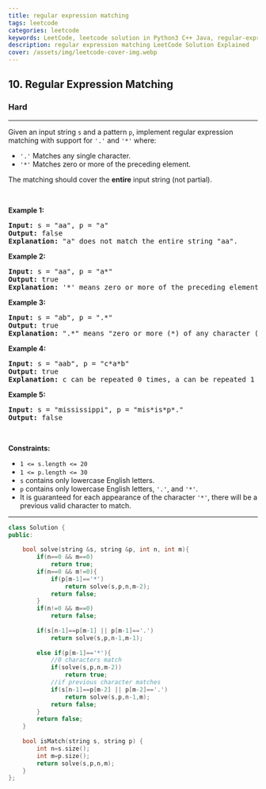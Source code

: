 ```yaml
---
title: regular expression matching
tags: leetcode
categories: leetcode
keywords: LeetCode, leetcode solution in Python3 C++ Java, regular-expression-matching solution
description: regular expression matching LeetCode Solution Explained
cover: /assets/img/leetcode-cover-img.webp
---
```



<h2>10. Regular Expression Matching</h2><h3>Hard</h3><hr><div><p>Given an input string <code>s</code>&nbsp;and a pattern <code>p</code>, implement regular expression matching with support for <code>'.'</code> and <code>'*'</code> where:</p>

<ul>
	<li><code>'.'</code> Matches any single character.​​​​</li>
	<li><code>'*'</code> Matches zero or more of the preceding element.</li>
</ul>

<p>The matching should cover the <strong>entire</strong> input string (not partial).</p>

<p>&nbsp;</p>
<p><strong>Example 1:</strong></p>

<pre><strong>Input:</strong> s = "aa", p = "a"
<strong>Output:</strong> false
<strong>Explanation:</strong> "a" does not match the entire string "aa".
</pre>

<p><strong>Example 2:</strong></p>

<pre><strong>Input:</strong> s = "aa", p = "a*"
<strong>Output:</strong> true
<strong>Explanation:</strong>&nbsp;'*' means zero or more of the preceding&nbsp;element, 'a'. Therefore, by repeating 'a' once, it becomes "aa".
</pre>

<p><strong>Example 3:</strong></p>

<pre><strong>Input:</strong> s = "ab", p = ".*"
<strong>Output:</strong> true
<strong>Explanation:</strong>&nbsp;".*" means "zero or more (*) of any character (.)".
</pre>

<p><strong>Example 4:</strong></p>

<pre><strong>Input:</strong> s = "aab", p = "c*a*b"
<strong>Output:</strong> true
<strong>Explanation:</strong>&nbsp;c can be repeated 0 times, a can be repeated 1 time. Therefore, it matches "aab".
</pre>

<p><strong>Example 5:</strong></p>

<pre><strong>Input:</strong> s = "mississippi", p = "mis*is*p*."
<strong>Output:</strong> false
</pre>

<p>&nbsp;</p>
<p><strong>Constraints:</strong></p>

<ul>
	<li><code>1 &lt;= s.length&nbsp;&lt;= 20</code></li>
	<li><code>1 &lt;= p.length&nbsp;&lt;= 30</code></li>
	<li><code>s</code> contains only lowercase English letters.</li>
	<li><code>p</code> contains only lowercase English letters, <code>'.'</code>, and&nbsp;<code>'*'</code>.</li>
	<li>It is guaranteed for each appearance of the character <code>'*'</code>, there will be a previous valid character to match.</li>
</ul>
</div>

---




```cpp
class Solution {
public:
    
    bool solve(string &s, string &p, int n, int m){
        if(n==0 && m==0)
            return true;
        if(n==0 && m!=0){
            if(p[m-1]=='*')
                return solve(s,p,n,m-2);
            return false;
        }
        if(n!=0 && m==0)
            return false;
        
        if(s[n-1]==p[m-1] || p[m-1]=='.')
            return solve(s,p,n-1,m-1);
        
        else if(p[m-1]=='*'){
            //0 characters match
            if(solve(s,p,n,m-2))
                return true;
            //if previous character matches
            if(s[n-1]==p[m-2] || p[m-2]=='.')
                return solve(s,p,n-1,m);
            return false;
        }
        return false;
    }
    
    bool isMatch(string s, string p) {
        int n=s.size();
        int m=p.size();
        return solve(s,p,n,m);
    }
};
```
